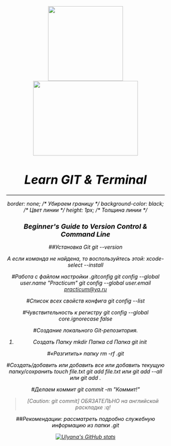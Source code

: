 <!doctype html>
<html>
    <head>
        <meta charset="utf-8">
        <titel></titel>
        <style>
           .fig {
            text-align: center; /* Выравнивание по центру */
            font-style: italic; /* Курсивное начертание */
            margin-top: 0; /* Отступ сверху */
            margin-bottom: 0; /* Отступ снизу */
            color: #000000; /* Цвет подрисуночной подписи */
            h1 { font-size: xx-large; }
            h2 { font-size: large; }
            hr {
                border: none; /* Убираем границу */
                background-color: black; /* Цвет линии */
                height: 1px; /* Толщина линии */
                }
            }
        </style>

<figure class="fig">
   <img align="middle" src="https://img.shields.io/badge/git-%23F05033.svg?style=for-the-badge&logo=git&logoColor=white" width="200" height="200">
   <img src="https://img.shields.io/badge/github-%23121011.svg?style=for-the-badge&logo=github&logoColor=white" width="280" height="200">
   <figcaption>
      <h1> Learn GIT & Terminal </h1>
   </figcaption>
   <hr>border: none; /* Убираем границу */
                background-color: black; /* Цвет линии */
                height: 1px; /* Толщина линии */
   <figcaption>
      <h2> Beginner's Guide to Version Control & Command Line </h2>
   </figcaption>






##Установка Git
git --version

А если команда не найдена, то воспользуйтесь этой:
xcode-select --install

#Работа с файлом настройки .gitconfig
git config --global user.name "Practicum"
git config --global user.email practicum@ya.ru

#Cписок всех свойств конфига
git config --list

#Чувствительность к регистру
git config --global core.ignorecase false

#Создание локального Git-репозитория.
1. Создать Папку
mkdir  Папка
cd Папка
git init

#«Разгитить» папку
rm -rf .git

#Создать/добавить или добавить все или добавить текущую папку/сохранить
touch file.txt 
git add file.txt или git add --all или git add .

#Делаем коммит
git commit -m "Коммит!"

> [Caution: git commit]
> ОБЯЗАТЕЛЬНО на английской раскладке :q! <!-- git попросит ввести название коммита в редакторе по умолчанию. Иногда в таком случае открывается редактор vim. Выйти из Vim. -->

##Рекомендации:
рассматреть подробно служебную информацию из папки .git

[![Ulyana's GitHub stats](https://github-readme-stats.vercel.app/api?username=anuraghazra)](https://github.com/anuraghazra/github-readme-stats)
